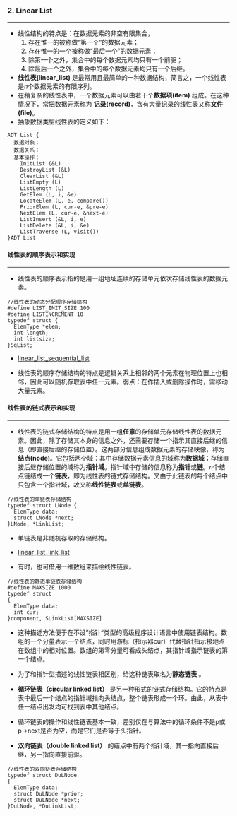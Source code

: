 ### 2. Linear List
***

- 线性结构的特点是：在数据元素的非空有限集合，
  1. 存在惟一的被称做“第一个”的数据元素；
  2. 存在惟一的一个被称做“最后一个”的数据元素；
  3. 除第一个之外，集合中的每个数据元素均只有一个前驱；
  4. 除最后一个之外，集合中的每个数据元素均只有一个后继。
- **线性表(linear_list)** 是最常用且最简单的一种数据结构，简言之，一个线性表是*n*个数据元素的有限序列。
- 在稍复杂的线性表中，一个数据元素可以由若干个**数据项(item)** 组成。在这种情况下，常把数据元素称为 **记录(record)**，含有大量记录的线性表又称**文件(file)**。
- 抽象数据类型线性表的定义如下：
```
ADT List {
  数据对象：
  数据关系：
  基本操作：
    InitList (&L) 
    DestroyList (&L) 
    ClearList (&L) 
    ListEmpty (L)
    ListLength (L)
    GetElem (L, i, &e)
    LocateElem (L, e, compare())
    PriorElem (L, cur-e, &pre-e)
    NextElem (L, cur-e, &next-e)
    ListInsert (&L, i, e)
    ListDelete (&L, i, &e)
    ListTraverse (L, visit())
}ADT List
```

#### 线性表的顺序表示和实现
***
* 线性表的顺序表示指的是用一组地址连续的存储单元依次存储线性表的数据元素。
```
//线性表的动态分配顺序存储结构
#define LIST_INIT_SIZE 100
#define LISTINCREMENT 10
typedef struct {
  ElemType *elem;
  int length;
  int listsize;
}SqList;
```

* [linear_list_sequential_list](https://github.com/fantasia85/data-structure/tree/master/second_linear_list/linear_list_sequential_list) 

* 线性表的顺序存储结构的特点是逻辑关系上相邻的两个元素在物理位置上也相邻，因此可以随机存取表中任一元素。弱点：在作插入或删除操作时，需移动大量元素。

#### 线性表的链式表示和实现
***
* 线性表的链式存储结构的特点是用一组**任意**的存储单元存储线性表的数据元素。因此，除了存储其本身的信息之外，还需要存储一个指示其直接后继的信息（即直接后继的存储位置）。这两部分信息组成数据元素的存储映像，称为**结点(node)**。它包括两个域：其中存储数据元素信息的域称为**数据域**；存储直接后继存储位置的域称为**指针域**。指针域中存储的信息称为**指针**或**链**。*n*个结点链结成一个**链表**，即为线性表的链式存储结构。又由于此链表的每个结点中只包含一个指针域，故又称**线性链表**或**单链表**。
```
//线性表的单链表存储结构
typedef struct LNode {
  ElemType data;
  struct LNode *next;
}LNode, *LinkList;
```
* 单链表是非随机存取的存储结构。
* [linear_list_link_list](https://github.com/fantasia85/data-structure/tree/master/second_linear_list/link_list)

* 有时，也可借用一维数组来描绘线性链表。
```
//线性表的静态单链表存储结构
#define MAXSIZE 1000
typedef struct
{
  ElemType data;
  int cur;
}component, SLinkList[MAXSIZE]
```
* 这种描述方法便于在不设”指针“类型的高级程序设计语言中使用链表结构。数组的一个分量表示一个结点，同时用游标（指示器cur）代替指针指示接地点在数组中的相对位置。数组的第零分量可看成头结点，其指针域指示链表的第一个结点。
* 为了和指针型描述的线性链表相区别，给这种链表取名为**静态链表** 。

* **循环链表（circular linked list）** 是另一种形式的链式存储结构。它的特点是表中最后一个结点的指针域指向头结点，整个链表形成一个环。由此，从表中任一结点出发均可找到表中其他结点。
* 循环链表的操作和线性链表基本一致，差别仅在与算法中的循环条件不是p或p->next是否为空，而是它们是否等于头指针。

* **双向链表（double linked list）** 的结点中有两个指针域，其一指向直接后继，另一指向直接前驱。
```
//线性表的双向链表存储结构
typedef struct DuLNode 
{
  ElemType data;
  struct DuLNode *prior;
  struct DuLNode *next;
}DuLNode, *DuLinkList;
```
